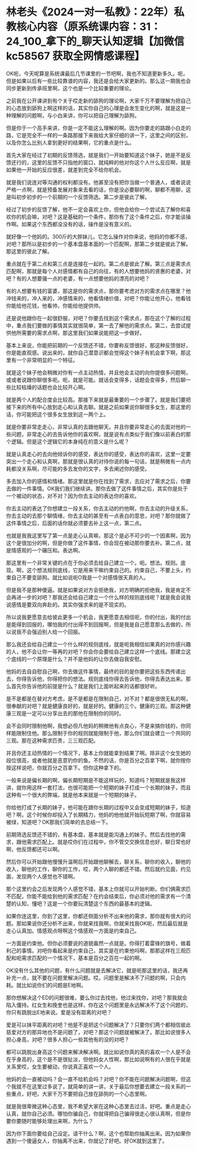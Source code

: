 # 林老头《2024一对一私教》：22年）私教核心内容（原系统课内容：31：24_100_拿下的_聊天认知逻辑【加微信 kc58567 获取全网情感课程】

OK呃，今天呢算是系统课最后几节课里的一节吧啊，我也不知道更新多久。呃，但是如果以后有一些比较靠谱的内容，我还是会给大家更新的。那么这一期我也会同步更新到传承班里啊，这个也是一个比较重要的理论。

之前我在公开课讲到有个关于哎走新的舔狗的理论啊，大家千万不要理解为把自己的心态放到舔狗上啊这样的话，其实你自己的心理是会发生变化的啊，就是这是一种理解的问题啊，与小白来讲，你可以把自己理解为舔狗。

但是你于一个高手来讲，你是一定不能这么理解的啊。因为你要走的路跟小白走的路，它是完全不一样的一条路那接下来我给大家仔细的讲一下，这里之间的区别，以及你怎么比别人拿到更好的结果啊，它的重点是什么。

首先大家在经过了初期的反馈筛选，就是我们一开始要知道这个妹子，她是不是反馈还行的，这里的反馈不只指他的窗口，就纯粹的他对你这个人什么反应啊，就是如果他一开始的反应很差，就差到完全不给你机会。

就是我们说连对等沟通的权利都没有。他甚至没有把你当做一个普通人，或者说说严格一点啊，就是预备发展对象来去看的话，你是没必要聊的啊，聊都不用聊，这是叫初步初步的一个前期的一个反馈筛选。第二步是彼此了解。

经过了初步的反馈了解，他不一定会喜欢上你，但他会给你一个尝试去了解你和喜欢你的机会嘛，对吧？这是基础的一个条件，那你有了这个条件之后，你才能谈操作啊。如果这个东西都没没有的话，操作是没有意义的。

就好像一个他妈的。300斤的大胖妹儿，它怎么操作对你来说，他妈的你都不感，对吧？那所以是初步的一个基本盘基本面的一个匹配啊，那第二步就是彼此了解。那这里的彼此了解。

重点就在于第二点和第三点是连接在一起的。第二点是彼此了解。第三点是需求点匹配啊，那就是每个人对感情都有自己的向往，有的人想要他妈的贤惠的老婆，对吧？有的人想要骚一点的老婆，有一点想要他妈的漂亮的对吧？

有的人想要有钱的富婆，那这是你的需求点，那你要考虑对方的需求点在哪里？他冲钱来的，冲人来的，冲感情来的，他看情绪价值，对吧？你能让他开心，他看钱你能给他花钱，他看帅，你能给他提供帅。

还是说他跟你在一起很舒服，对吧？你要去找到这个需求点，那在这个了解的过程中，重点我们要做的事情其实就很简单，第一去了解他的需求点。第二，去尝试提供他所需要的需求点啊，那这里我们如果说能把这一步做好。

基本上来说，你能把前期的一个反馈还不错，你要称反馈很好，那这种反馈很好，你是能直观感。说出来的，就你自己潜意识都会觉得这个妹子有机会拿下啊，那这里有一个非常明显的一个特征。

就是这个妹子他会稍微对你有一点主动热情，并且他会主动的向你提很多问题啊，或或者说跟你聊很多呃。呃，就是可能。就话会变得多，话题会变得多，然后聊一些比较枯燥的话题也会比较开心啊。

就是两个人的配合度会比较高。那接下来就是最重要的一个步骤了。就是我们要把接下来的所有中心放到走心和认真去聊。就是之前如果说你聊很多女生，那这里的话，你可能把这个很多女生放到这一两个上。

就是你要非常走走心，非常认真的去跟他聊天。并且你要非常走心的去面对他的一些问题，非常走心的去告诉他你的喜欢啊，就是说有点类似于我们像以前表白的那个逻辑。但是这个逻辑它的本身纯在的意义是什么呢？

就是认真走心的去向他倾诉你的感受，表达你的感受，表达你的喜欢，这里一定要突出一个走心和认真啊，那就是很认真的对待你说的每一句话，就是稍微有一点内耗都没关系啊，尽可能的多去发你的文字，多去阐述你的感受。

多去加入你的感情和情绪。那这里就是你在找到了需求，去应对了需求之后，你要去做的一件事情。OK我们我们继续讲。那你去做了这件事情之后，其实你是处于一个被动的状态，对不对？因为你去主动的表达你的喜欢。

你去主动的表达了你想建立一段关系，你去主动的约他啊，你去主动的升级关系，你去主动的去那个聊情绪，你去主动的甚至有一点表白的意思，对吧？那你就做了这件事情之后，后面的话你就必须要去补上这一点，第二点。

也就是我我这里写了第一点是走心认真嘛，那这个是必不可少的一个因素啊，因为这个是很加分的啊，但是你做了这件事情，你会现在被动那你要去补。第二点，就是情感观的一个碾压和。表达啊。

那这里有一个非常关键的点在于你必须去给自己建立一个。呃。想法。规则。底现。啊，这个想法规则底线，它是用来干嘛约束自己的。约束自己，不要上头，约束自己不要变舔狗。就比如说呃O我是一个对感情很天真的人。

但是我不是那种傻逼。就是如果说对方会拒绝我，对方明确的拒绝我，我是肯定不会再进一步的对吧？那我还会给自己建立一个什么样的规则底线呢？就是我会说我说感情是要双向奔赴的。其实你强求来的是不现实的。

所以说我更愿意去给彼此更多一个机会，我更愿意去相信呃，你的付出，我的付出是能得到回报的，哪怕我的付出得不到回报啊，但是我是自己愿意那么去做的，所以说我不会强迫别人给一个回报。

那么我还会给自己建立一个什么样的规则底线，就是呃我相信如果真的对你感兴趣的人，他不会让你一等再的对吧？你会你会要给自己建立这样一个底线。那建立这个底线的一个原理是什么？并不是他妈的让你去做自我安慰。

他妈的去自自慰自己啊，你去做这件事情，最终的目的是你要把这些东西传递出去，你得告诉他，你得把你的想法。规则底线你得去告诉他，你得去表达出来。那么首先你告诉他的前提是什么？就是我们上面听起来的话都很好听。

是不是都是在替对方考虑，是不是都是在限制自己，对不对？都是很很无私的啊，很奉献的对吧？就是健康良好的，就是好的。健康的三个。健康的三观。那这种健康三观是一定可以分享出去的那他在限制你的同时。

会不会同时限制他啊，我想必但凡他妈的稍微他有点良心，不是来搞你钱的，你同样能限制住他。那么限制于你的规则就能限制于他，那么你们就会建立一个共同的三观。那在这种需求匹贵，三三观匹配。

并且你还主动热情的一个情况下，基本上你就能拿到结果了啊。除非这个女生她的段位很高，或者他就是恶意钓你的鱼。不然的话，你是百分之百拿下啊，就你按你按这样说吧，你就百分之百拿下。但你这种拿下的。

一般来说是偏长期的啊，偏长期短期是不能这样玩的，知道吗？短期就是我这样讲，就你用这样一套打法，也很可能把一个短期的妹子打成一个长期的妹子，而且这种有一个很大的弊端，就是他本来就是一个短期的妹子。

你给他打成了长期的妹子，他可能在跟你长期的过程中又会变成短期的妹子，知道吧？啊，这个时候你却投入了长期精力，他妈的他他就开始玩短期了啊，你就容易被绿，知道吧？OK那我们简单的去总结一下。

前期筛选反馈还不错的，有基本盘，基本就是能沟通上的妹子。然后去找他的需求，跟他需求匹配上。就是哎你们在过程中，你不管交交换信息也好，聊日常也好啊，他反馈都还可以啊。

然后你可以开始跟他慢慢升温啊后开始跟他聊解去，聊关系，聊你的收入，聊他的收入，聊他的工作，聊你的工作，哎，两个人聊的都还不错。然后就约见面，约见面，发现两个人感觉也不错啊。

那个这里约会之后发现两个人感觉不错，基本上你就可以开始判断。你们俩需求匹不匹配，你能不能给到他的需求匹配？在约会结束后，你必须对他的需求有一个清楚的认知，懂吧？这是一个你要玩清楚这个东西的最基本的逻辑。

如果你连这里，你到了这里，你都还侧面分析不出来他的需求，那你就有很大的问题。那如果说你还分析不出来，你就来找我啊，你就来找我OK呃，然后最后就是走心认真加。情感观点呀啊这个情感观一方面是约束自己。

一方面是约束他。但你必须要说的道貌盎然一点就是。你得打着雷锋的旗号，做着利己的事情。对吧你看起来是约束自己，其实是在约束他吗啊，那那这样在三观匹配和呃需求匹配的一个情况下，基本是百分之百在一起的啊。

OK没有什么其他的问题，有什么问题就是去解决它，就是呃那这里的话，我还再补充一点，就不要在问题里解决问题。哎。问题里是解决不了问题的啊，只会内耗。就比如说你们的问题是E地啊。

那你想解决这个ED的问题很难，要么你过去找他，他过来找你，对吧？那我就会陷入僵持。红女生和挽奎也是这样，你在这个问题里是永远解决不了这个问题的，你只有跳脱出E地来说。爱是没有距离的对吧？

爱是可以抹平距离的对吧？他是不是把这个问题解决了？只要你们两个都相信彼此慈爱对方的那异地也不是问题了，对吧？那这个问题就被解决了。那比如说很多人担心身高，对吧？很多人担心一些其他有的没的对吧？

都可以跳脱出身高这个问题来解决解决啊。就比如说你真的真的喜欢一个人是不会在乎身高的，这个是不是很扯淡，但他妈女人性啊，那比如说啊有的人很在乎就是关系里哎，女生要被动，你说真正喜欢一个人。

他妈的会一直被动吗？会一直不给机会吗？对吧？你不能在问题解决问题啊，但这个我就不在这里过多说了，就简单的讲一讲，关于最后你想要去建立一段关系的一些重点，好吧，大家千万不要把自己放在舔狗的一个心态里啊。

就是我很卑微这种心态里，我不希望大家在这种心态里去过活，好吧。重点是走心认真，就你自己必须。哪怕你骗自己，你就得把自己骗得很走心很认真啊，但是你要你要随时能够处理出来啊，为什么？

因为你下面你要给自己设定。请干什么？啊，这个也帮助你抽离出来。因为如果你遇到一个傻逼女人，你抽离不出来，你就记了好吧。好OK就到这里了。

